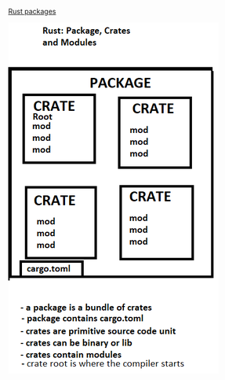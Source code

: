 [Rust packages](https://doc.rust-lang.org/book/ch07-01-packages-and-crates.html)

![rust packages crate modules](./programming.img/programming.rust.crate-package-module-00.PNG)